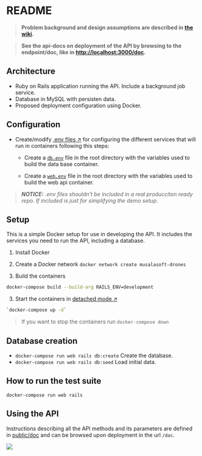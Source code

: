 # README

> **Problem background and design assumptions are described in [the wiki](https://github.com/nilsandrey/dispatcher_sample/wiki).**

> **See the api-docs on deployment of the API by browsing to the endpoint/doc, like in <http://localhost:3000/doc>.**

## Architecture

* Ruby on Rails application running the API. Include a background job service.
* Database in MySQL with persisten data.
* Proposed deployment configuration using Docker.

## Configuration

* Create/modify [.env files ↗](https://docs.docker.com/compose/env-file/) for configuring the different services that will run in containers following this steps: 
  
  * Create a [`db.env`](https://github.com/nilsandrey/dispatcher_sample/blob/main/db.env) file in the root directory with the variables used to build the data base container.
  
  * Create a [`web.env`](https://github.com/nilsandrey/dispatcher_sample/blob/main/web.env) file in the root directory with the variables used to build the web api container.

> ***NOTICE:** .env files shouldn't be included in a real producciton ready repo. If included is just for simplifying the demo setup.* 

## Setup

This is a simple Docker setup for use in developing the API. It includes the services you need to run the API, including a database.

1. Install Docker

2. Create a Docker network
   `docker network create musalasoft-drones`

3. Build the containers

```bash
docker-compose build --build-arg RAILS_ENV=development
```

3. Start the containers in [detached mode ↗](https://docs.docker.com/compose/reference/up/)

```bash
`docker-compose up -d`
```

> If you want to stop the containers run `docker-compose down`

## Database creation

* `docker-compose run web rails db:create` Create the database.
* `docker-compose run web rails db:seed` Load initial data.

## How to run the test suite

`docker-compose run web rails`

## Using the API

Instructions describing  all the API methods and its parameters are defined in [public/doc](https://github.com/nilsandrey/dispatcher_sample/tree/main/public/doc) and can be browsed upon deployment in the url `/doc`.

![](https://github.com/nilsandrey/dispatcher_sample/wiki/images/api-docs-sample.png)
